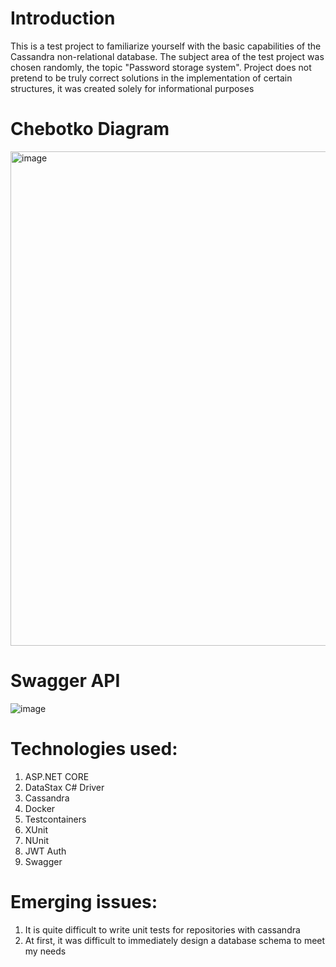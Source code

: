 # Introduction

This is a test project to familiarize yourself with the basic capabilities of the Cassandra non-relational database.
The subject area of the test project was chosen randomly, the topic "Password storage system".
Project does not pretend to be truly correct solutions in the implementation of certain structures,
it was created solely for informational purposes

# Chebotko Diagram
<img width="791" alt="image" src="https://github.com/7645re/PasswordStorageSystem/assets/89273037/4e710757-94b4-4808-9843-8b2e7fa16ef0">

# Swagger API
![image](https://github.com/7645re/PasswordStorageSystem/assets/89273037/d2222690-6595-4829-8035-837433a42ab0)


# Technologies used:
 1. ASP.NET CORE
 2. DataStax C# Driver
 3. Cassandra
 4. Docker
 5. Testcontainers
 6. XUnit
 7. NUnit
 8. JWT Auth
 9. Swagger

# Emerging issues:
 1. It is quite difficult to write unit tests for repositories with cassandra
 2. At first, it was difficult to immediately design a database schema to meet my needs
